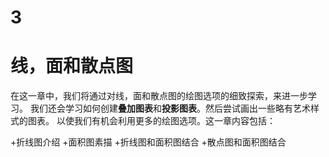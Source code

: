 3 
===================
线，面和散点图
====================
  在这一章中，我们将通过对线，面和散点图的绘图选项的细致探索，来进一步学习。
  我们还会学习如何创建**叠加图表**和**投影图表**。然后尝试画出一些略有艺术样式的图表。
  以使我们有机会利用更多的绘图选项。这一章内容包括：
  
  +折线图介绍
  +面积图素描
  +折线图和面积图结合
  +散点图和面积图结合
  
  
